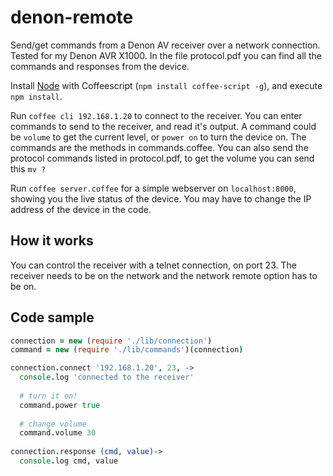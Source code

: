 denon-remote
============

Send/get commands from a Denon AV receiver over a network connection. Tested for my Denon AVR X1000.
In the file protocol.pdf you can find all the commands and responses from the device. 

Install [Node](http://nodejs.org) with Coffeescript (`npm install coffee-script -g`), and execute `npm install`.

Run `coffee cli 192.168.1.20` to connect to the receiver. You can enter commands to send to the receiver, and read it's output.
A command could be `volume` to get the current level, or `power on` to turn the device on. The commands are the methods in commands.coffee.
You can also send the protocol commands listed in protocol.pdf, to get the volume you can send this `mv ?` 

Run `coffee server.coffee` for a simple webserver on `localhost:8000`, showing you the live status of the device. 
You may have to change the IP address of the device in the code.

## How it works
You can control the receiver with a telnet connection, on port 23. 
The receiver needs to be on the network and the network remote option has to be on.

## Code sample
````coffee
connection = new (require './lib/connection')
command = new (require './lib/commands')(connection)

connection.connect '192.168.1.20', 23, ->
  console.log 'connected to the receiver'
  
  # turn it on!
  command.power true
  
  # change volume
  command.volume 30
	
connection.response (cmd, value)->
  console.log cmd, value
````
